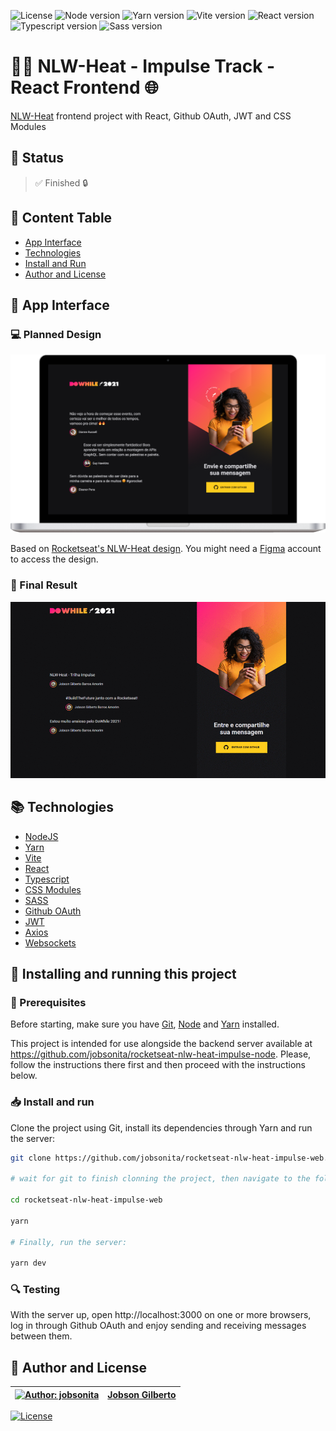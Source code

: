 ![License](https://img.shields.io/github/license/jobsonita/rocketseat-nlw-heat-impulse-web?color=blue)
![Node version](https://img.shields.io/badge/node-v14.18.0-brightgreen)
![Yarn version](https://img.shields.io/badge/yarn-v1.22.15-brightgreen)
![Vite version](https://img.shields.io/badge/vite-^2.6.4-lightgrey)
![React version](https://img.shields.io/badge/react-^17.0.0-blue)
![Typescript version](https://img.shields.io/badge/typescript-^4.3.2-lightgrey)
![Sass version](https://img.shields.io/badge/sass-^1.43.3-blue)

# :rocket::seat: NLW-Heat - Impulse Track - React Frontend :globe_with_meridians:

[NLW-Heat](https://nextlevelweek.com/inscricao/7) frontend project with React, Github OAuth, JWT and CSS Modules

## :hammer: Status

> :white_check_mark: Finished :lock:

## :bookmark: Content Table
<!--ts-->
  * [App Interface](#newspaper-app-interface)
  * [Technologies](#books-technologies)
  * [Install and Run](#calling-installing-and-running-this-project)
  * [Author and License](#memo-author-and-license)
<!--te-->

## :newspaper: App Interface
### :computer: Planned Design

<p align="center"><img alt="Planned design for the app" title="NLW-Heat Impulse Planned Design" src="./.github/planned_design.png" width="720px"/></p>

Based on [Rocketseat's NLW-Heat design](https://www.figma.com/community/file/1031699316177416916). You might need a [Figma](https://figma.com) account to access the design.

### :tada: Final Result

<p align="center"><img alt="Final design for the app" title="NLW-Heat Impulse Final Design" src="./.github/final_design.gif" width="720px"/></p>

## :books: Technologies

- [NodeJS](https://nodejs.org/en/)
- [Yarn](https://yarnpkg.com/)
- [Vite](https://vitejs.dev/)
- [React](https://reactjs.org/)
- [Typescript](https://www.typescriptlang.org/)
- [CSS Modules](https://github.com/css-modules/css-modules)
- [SASS](https://sass-lang.com/)
- [Github OAuth](https://docs.github.com/en/developers/apps/building-oauth-apps/authorizing-oauth-apps)
- [JWT](https://www.npmjs.com/package/jsonwebtoken)
- [Axios](https://axios-http.com/)
- [Websockets](https://socket.io/)

## :calling: Installing and running this project

### :wrench: Prerequisites

Before starting, make sure you have [Git](https://git-scm.com/), [Node](https://nodejs.org/en/) and [Yarn](https://yarnpkg.com/) installed.

This project is intended for use alongside the backend server available at https://github.com/jobsonita/rocketseat-nlw-heat-impulse-node. Please, follow the instructions there first and then proceed with the instructions below.

### :inbox_tray: Install and run

Clone the project using Git, install its dependencies through Yarn and run the server:

```bash
git clone https://github.com/jobsonita/rocketseat-nlw-heat-impulse-web.git

# wait for git to finish clonning the project, then navigate to the folder and install the dependencies:

cd rocketseat-nlw-heat-impulse-web

yarn

# Finally, run the server:

yarn dev
```

### :mag: Testing

With the server up, open http://localhost:3000 on one or more browsers, log in through Github OAuth and enjoy sending and receiving messages between them.

## :memo: Author and License

[![Author: jobsonita](https://avatars.githubusercontent.com/u/1463583?s=48&v=4)](https://github.com/jobsonita/jobsonita) | [Jobson Gilberto](https://github.com/jobsonita/jobsonita)
-|-

[![License](https://img.shields.io/github/license/jobsonita/rocketseat-nlw-heat-impulse-node)](LICENSE)
